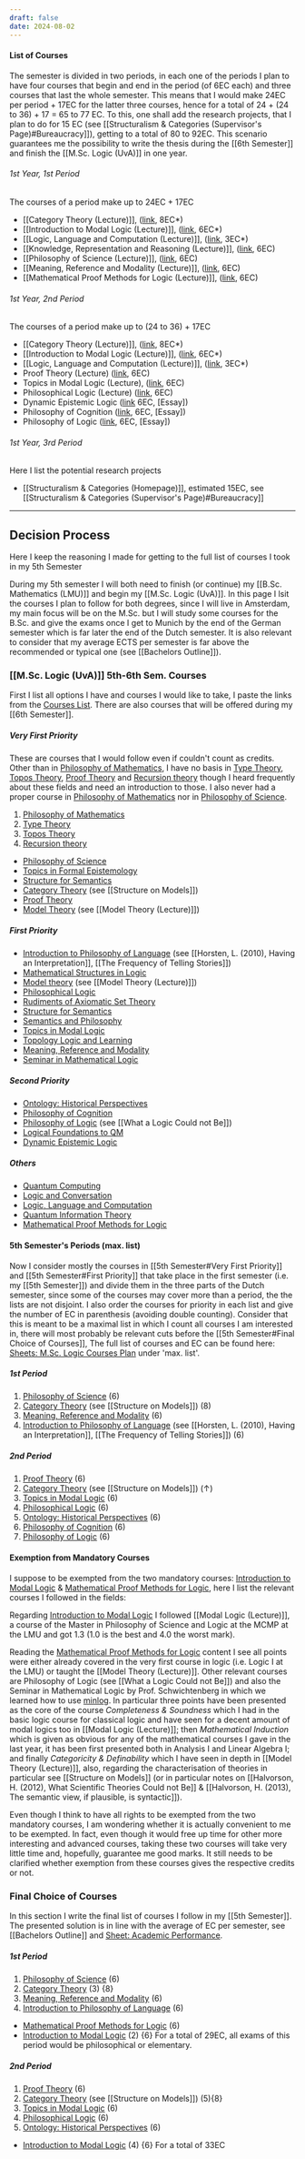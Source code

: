 ```yaml
---
draft: false
date: 2024-08-02
---
```

#### List of Courses
The semester is divided in two periods, in each one of the periods I plan to have four courses that begin and end in the period (of 6EC each) and three courses that last the whole semester. This means that I would make 24EC per period + 17EC for the latter three courses, hence for a total of 24 + (24 to 36) + 17 = 65 to 77 EC. To this, one shall add the research projects, that I plan to do for 15 EC (see [[Structuralism & Categories (Supervisor's Page)#Bureaucracy]]), getting to a total of 80 to 92EC. This scenario guarantees me the possibility to write the thesis during the [[6th Semester]] and finish the [[M.Sc. Logic (UvA)]] in one year.
###### 1st Year, 1st Period
The courses of a period make up to 24EC + 17EC
- [[Category Theory (Lecture)]], ([link](https://studiegids.uva.nl/xmlpages/page/2024-2025-en/search-course/course/119637), 8EC*)
- [[Introduction to Modal Logic (Lecture)]], ([link](https://studiegids.uva.nl/xmlpages/page/2024-2025-en/search-course/course/118738), 6EC*)
- [[Logic, Language and Computation (Lecture)]], ([link](), 3EC*)
- [[Knowledge, Representation and Reasoning (Lecture)]], ([link](https://coursecatalogue.uva.nl/xmlpages/page/2024-2025-en/search-course/course/119597), 6EC)
- [[Philosophy of Science (Lecture)]], ([link](https://studiegids.uva.nl/xmlpages/page/2024-2025-en/search-course/course/119209), 6EC)
- [[Meaning, Reference and Modality (Lecture)]], ([link](https://studiegids.uva.nl/xmlpages/page/2024-2025-en/search-course/course/114708), 6EC)
- [[Mathematical Proof Methods for Logic (Lecture)]], ([link](https://studiegids.uva.nl/xmlpages/page/2024-2025-en/search-course/course/119339), 6EC)
###### 1st Year, 2nd Period
The courses of a period make up to (24 to 36) + 17EC 
- [[Category Theory (Lecture)]], ([link](https://studiegids.uva.nl/xmlpages/page/2024-2025-en/search-course/course/119637), 8EC*)
- [[Introduction to Modal Logic (Lecture)]], ([link](https://studiegids.uva.nl/xmlpages/page/2024-2025-en/search-course/course/118738), 6EC*)
- [[Logic, Language and Computation (Lecture)]], ([link](), 3EC*)
- Proof Theory (Lecture) ([link](https://studiegids.uva.nl/xmlpages/page/2024-2025-en/search-course/course/118880), 6EC)
- Topics in Modal Logic (Lecture), ([link](https://studiegids.uva.nl/xmlpages/page/2024-2025-en/search-course/course/119338), 6EC)
- Philosophical Logic (Lecture) ([link](https://studiegids.uva.nl/xmlpages/page/2024-2025-en/search-course/course/118758), 6EC)
- Dynamic Epistemic Logic ([link]() 6EC, \[Essay\])
- Philosophy of Cognition  ([link](https://studiegids.uva.nl/xmlpages/page/2024-2025/zoek-vak/vak/114788), 6EC, \[Essay\])
- Philosophy of Logic ([link](https://studiegids.uva.nl/xmlpages/page/2024-2025/zoek-vak/vak/115094), 6EC, \[Essay\])
###### 1st Year, 3rd Period
Here I list the potential research projects
- [[Structuralism & Categories (Homepage)]], estimated 15EC, see [[Structuralism & Categories (Supervisor's Page)#Bureaucracy]]
---
## Decision Process
Here I keep the reasoning I made for getting to the full list of courses I took in my 5th Semester

During my 5th semester I will both need to finish (or continue) my [[B.Sc. Mathematics (LMU)]] and begin my [[M.Sc. Logic (UvA)]]. In this page I lsit the courses I plan to follow for both degrees, since I will live in Amsterdam, my main focus will be on the M.Sc. but I will study some courses for the B.Sc. and give the exams once I get to Munich by the end of the German semester which is far later the end of the Dutch semester. It is also relevant to consider that my average ECTS per semester is far above the recommended or typical one (see [[Bachelors Outline]]).
### [[M.Sc. Logic (UvA)]] 5th-6th Sem. Courses
First I list all options I have and courses I would like to take, I paste the links from the [Courses List](https://studiegids.uva.nl/xmlpages/page/2024-2025-en/search-course). There are also courses that will be offered during my [[6th Semester]].
##### Very First Priority
These are courses that I would follow even if couldn't count as credits. Other than in  [Philosophy of Mathematics](https://studiegids.uva.nl/xmlpages/page/2024-2025-en/search-course/course/114778), I have no basis in [Type Theory](https://studiegids.uva.nl/xmlpages/page/2024-2025-en/search-course/course/119655), [Topos Theory](https://studiegids.uva.nl/xmlpages/page/2024-2025-en/search-course/course/119390),  [Proof Theory](https://studiegids.uva.nl/xmlpages/page/2024-2025-en/search-course/course/118880) and [Recursion theory](https://studiegids.uva.nl/xmlpages/page/2024-2025-en/search-course/course/118711) though I heard frequently about these fields and need an introduction to those. I also never had a proper course in [Philosophy of Mathematics](https://studiegids.uva.nl/xmlpages/page/2024-2025-en/search-course/course/114778) nor in [Philosophy of Science](https://studiegids.uva.nl/xmlpages/page/2024-2025-en/search-course/course/119209).
1. [Philosophy of Mathematics](https://studiegids.uva.nl/xmlpages/page/2024-2025-en/search-course/course/114778)
2. [Type Theory](https://studiegids.uva.nl/xmlpages/page/2024-2025-en/search-course/course/119655)
3. [Topos Theory](https://studiegids.uva.nl/xmlpages/page/2024-2025-en/search-course/course/119390)
4. [Recursion theory](https://studiegids.uva.nl/xmlpages/page/2024-2025-en/search-course/course/118711)
- [Philosophy of Science](https://studiegids.uva.nl/xmlpages/page/2024-2025-en/search-course/course/119209)
- [Topics in Formal Epistemology](https://studiegids.uva.nl/xmlpages/page/2024-2025-en/search-course/course/119791)
- [Structure for Semantics](https://studiegids.uva.nl/xmlpages/page/2024-2025-en/search-course/course/114774)
- [Category Theory](https://studiegids.uva.nl/xmlpages/page/2024-2025-en/search-course/course/119637) (see [[Structure on Models]])
- [Proof Theory](https://studiegids.uva.nl/xmlpages/page/2024-2025-en/search-course/course/118880)
- [Model Theory](https://studiegids.uva.nl/xmlpages/page/2024-2025-en/search-course/course/118710) (see [[Model Theory (Lecture)]])
##### First Priority
- [Introduction to Philosophy of Language](https://studiegids.uva.nl/xmlpages/page/2024-2025-en/search-course/course/114730) (see [[Horsten, L. (2010), Having an Interpretation]], [[The Frequency of Telling Stories]])
- [Mathematical Structures in Logic](https://studiegids.uva.nl/xmlpages/page/2024-2025-en/search-course/course/118785)
- [Model theory](https://studiegids.uva.nl/xmlpages/page/2024-2025-en/search-course/course/118710) (see [[Model Theory (Lecture)]])
- [Philosophical Logic](https://studiegids.uva.nl/xmlpages/page/2024-2025-en/search-course/course/118758)
- [Rudiments of Axiomatic Set Theory](https://studiegids.uva.nl/xmlpages/page/2024-2025-en/search-course/course/119766)
- [Structure for Semantics](https://studiegids.uva.nl/xmlpages/page/2024-2025-en/search-course/course/114774)
- [Semantics and Philosophy](https://studiegids.uva.nl/xmlpages/page/2024-2025-en/search-course/course/114836)
- [Topics in Modal Logic](https://studiegids.uva.nl/xmlpages/page/2024-2025-en/search-course/course/119791)
- [Topology Logic and Learning](https://studiegids.uva.nl/xmlpages/page/2024-2025-en/search-course/course/119434)
- [Meaning, Reference and Modality](https://studiegids.uva.nl/xmlpages/page/2024-2025-en/search-course/course/114708)
- [Seminar in Mathematical Logic](https://studiegids.uva.nl/xmlpages/page/2024-2025-en/search-course/course/118745)
##### Second Priority
- [Ontology: Historical Perspectives](https://studiegids.uva.nl/xmlpages/page/2024-2025-en/search-course/course/114814)
- [Philosophy of Cognition](https://studiegids.uva.nl/xmlpages/page/2024-2025-en/search-course/course/114788)
- [Philosophy of Logic](https://studiegids.uva.nl/xmlpages/page/2024-2025-en/search-course/course/115094) (see [[What a Logic Could not Be]])
- [Logical Foundations to QM](https://studiegids.uva.nl/xmlpages/page/2024-2025-en/search-course/course/119790)
- [Dynamic Epistemic Logic](https://studiegids.uva.nl/xmlpages/page/2024-2025-en/search-course)
##### Others
- [Quantum Computing](https://studiegids.uva.nl/xmlpages/page/2024-2025-en/search-course/course/119920)
- [Logic and Conversation](https://studiegids.uva.nl/xmlpages/page/2024-2025-en/search-course/course/119113)
- [Logic, Language and Computation](https://studiegids.uva.nl/xmlpages/page/2024-2025-en/search-course/course/118847)
- [Quantum Information Theory](https://studiegids.uva.nl/xmlpages/page/2024-2025-en/search-course/course/119392)
- [Mathematical Proof Methods for Logic](https://studiegids.uva.nl/xmlpages/page/2024-2025-en/search-course/course/119339)
#### 5th Semester's Periods (max. list)
Now I consider mostly the courses in [[5th Semester#Very First Priority]] and [[5th Semester#First Priority]] that take place in the first semester (i.e. my [[5th Semester]]) and divide them in the three parts of the Dutch semester, since some of the courses may cover more than a period, the the lists are not disjoint. I also order the courses for priority in each list and give the number of EC in parenthesis (avoiding double counting). Consider that this is meant to be a maximal list in which I count all courses I am interested in, there will most probably be relevant cuts before the [[5th Semester#Final Choice of Courses]], The full list of courses and EC can be found here: [Sheets: M.Sc. Logic Courses Plan](https://docs.google.com/spreadsheets/d/1VPLcicHYGIoovdhYGmbx2yeKaj3IHQ_zJul976Iqbfw/edit?usp=sharing) under 'max. list'.
##### 1st Period
1. [Philosophy of Science](https://studiegids.uva.nl/xmlpages/page/2024-2025-en/search-course/course/119209) (6)
2. [Category Theory](https://studiegids.uva.nl/xmlpages/page/2024-2025-en/search-course/course/119637) (see [[Structure on Models]]) (8)
3. [Meaning, Reference and Modality](https://studiegids.uva.nl/xmlpages/page/2024-2025-en/search-course/course/114708) (6)
4. [Introduction to Philosophy of Language](https://studiegids.uva.nl/xmlpages/page/2024-2025-en/search-course/course/114730) (see [[Horsten, L. (2010), Having an Interpretation]], [[The Frequency of Telling Stories]]) (6)
##### 2nd Period
1. [Proof Theory](https://studiegids.uva.nl/xmlpages/page/2024-2025-en/search-course/course/118880) (6)
2. [Category Theory](https://studiegids.uva.nl/xmlpages/page/2024-2025-en/search-course/course/119637) (see [[Structure on Models]]) ($\uparrow$)
3. [Topics in Modal Logic](https://studiegids.uva.nl/xmlpages/page/2024-2025-en/search-course/course/119791) (6)
4. [Philosophical Logic](https://studiegids.uva.nl/xmlpages/page/2024-2025-en/search-course/course/118758) (6)
5. [Ontology: Historical Perspectives](https://studiegids.uva.nl/xmlpages/page/2024-2025-en/search-course/course/114814) (6)
6. [Philosophy of Cognition](https://studiegids.uva.nl/xmlpages/page/2024-2025-en/search-course/course/114788) (6)
7. [Philosophy of Logic](https://studiegids.uva.nl/xmlpages/page/2024-2025-en/search-course/course/115094) (6)
#### Exemption from Mandatory Courses
I suppose to be exempted from the two mandatory courses: [Introduction to Modal Logic](https://studiegids.uva.nl/xmlpages/page/2024-2025-en/search-course/course/118738) & [Mathematical Proof Methods for Logic](https://studiegids.uva.nl/xmlpages/page/2024-2025-en/search-course/course/119339), here I list the relevant courses I followed in the fields:

Regarding [Introduction to Modal Logic](https://studiegids.uva.nl/xmlpages/page/2024-2025-en/search-course#) I followed [[Modal Logic (Lecture)]], a course of the Master in Philosophy of Science and Logic at the MCMP at the LMU and got 1.3 (1.0 is the best and 4.0 the worst mark).

Reading the [Mathematical Proof Methods for Logic](https://studiegids.uva.nl/xmlpages/page/2024-2025-en/search-course/course/119339) content I see all points were either already covered in the very first course in logic (i.e. Logic I at the LMU) or taught the [[Model Theory (Lecture)]]. Other relevant courses are Philosophy of Logic (see [[What a Logic Could not Be]]) and also the Seminar in Mathematical Logic by Prof. Schwichtenberg in which we learned how to use [minlog](https://www.mathematik.uni-muenchen.de/~logik/minlog/). In particular three points have been presented as the core of the course _Completeness & Soundness_ which I had in the basic logic course for classical logic and have seen for a decent amount of modal logics too in [[Modal Logic (Lecture)]]; then _Mathematical Induction_ which is given as obvious for any of the mathematical courses I gave in the last year, it has been first presented both in Analysis I and Linear Algebra I; and finally _Categoricity & Definability_ which I have seen in depth in [[Model Theory (Lecture)]], also, regarding the characterisation of theories in particular see [[Structure on Models]] (or in particular notes on [[Halvorson, H. (2012), What Scientific Theories Could not Be]] & [[Halvorson, H. (2013), The semantic view, if plausible, is syntactic]]).

Even though I think to have all rights to be exempted from the two mandatory courses, I am wondering whether it is actually convenient to me to be exempted. In fact, even though it would free up time for other more interesting and advanced courses, taking these two courses will take very little time and, hopefully, guarantee me good marks. It still needs to be clarified whether exemption from these courses gives the respective credits or not.
### Final Choice of Courses
In this section I write the final list of courses I follow in my [[5th Semester]]. The presented solution is in line with the average of EC per semester, see [[Bachelors Outline]] and [Sheet: Academic Performance](https://docs.google.com/spreadsheets/d/1zl16xKUkKdtIeqCnpCjX7d2LFcM73WJWPsHTkUh2BRc/edit?usp=sharing).
##### 1st Period
1. [Philosophy of Science](https://studiegids.uva.nl/xmlpages/page/2024-2025-en/search-course/course/119209) (6)
2. [Category Theory](https://studiegids.uva.nl/xmlpages/page/2024-2025-en/search-course/course/119637) (3) {8}
3. [Meaning, Reference and Modality](https://studiegids.uva.nl/xmlpages/page/2024-2025-en/search-course/course/114708) (6)
4. [Introduction to Philosophy of Language](https://studiegids.uva.nl/xmlpages/page/2024-2025-en/search-course/course/114730) (6)
- [Mathematical Proof Methods for Logic](https://studiegids.uva.nl/xmlpages/page/2024-2025-en/search-course/course/119339) (6)
- [Introduction to Modal Logic](https://studiegids.uva.nl/xmlpages/page/2024-2025-en/search-course/course/118738) (2) {6}
For a total of 29EC, all exams of this period would be philosophical or elementary.

##### 2nd Period
1. [Proof Theory](https://studiegids.uva.nl/xmlpages/page/2024-2025-en/search-course/course/118880) (6)
2. [Category Theory](https://studiegids.uva.nl/xmlpages/page/2024-2025-en/search-course/course/119637) (see [[Structure on Models]]) (5){8}
3. [Topics in Modal Logic](https://studiegids.uva.nl/xmlpages/page/2024-2025-en/search-course/course/119338) (6)
5. [Philosophical Logic](https://studiegids.uva.nl/xmlpages/page/2024-2025-en/search-course/course/118758) (6)
6. [Ontology: Historical Perspectives](https://studiegids.uva.nl/xmlpages/page/2024-2025-en/search-course/course/114814) (6)
- [Introduction to Modal Logic](https://studiegids.uva.nl/xmlpages/page/2024-2025-en/search-course/course/118738) (4) {6}
For a total of 33EC